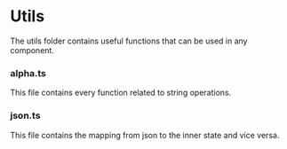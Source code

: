 # Utils

The utils folder contains useful functions that can be used in any component.

### alpha.ts

This file contains every function related to string operations.

### json.ts

This file contains the mapping from json to the inner state and vice versa. 